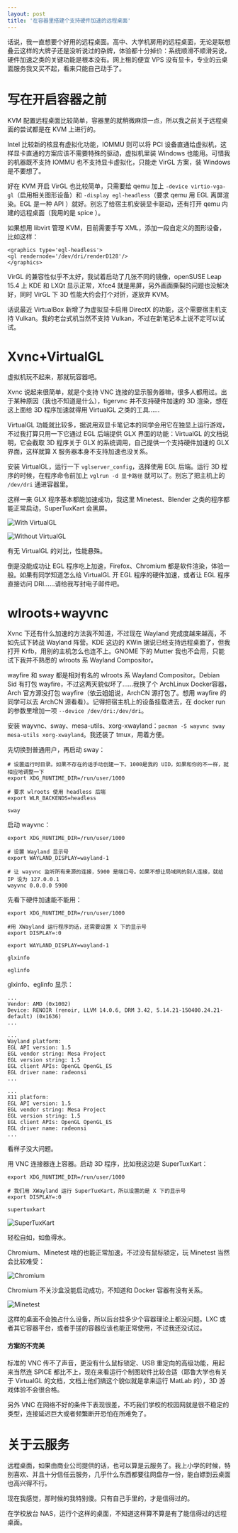 ```yaml
---
layout: post
title: '在容器里搭建个支持硬件加速的远程桌面'
---
```

话说，我一直想要个好用的远程桌面。高中、大学机房用的远程桌面，无论是联想叠云这样的大牌子还是没听说过的杂牌，体验都十分掉价：系统顺滑不顺滑另说，硬件加速之类的关键功能是根本没有。网上租的便宜 VPS 没有显卡，专业的云桌面服务我又买不起，看来只能自己动手了。

# 写在开启容器之前

KVM 配置远程桌面比较简单，容器里的就稍微麻烦一点，所以我之前关于远程桌面的尝试都是在 KVM 上进行的。

Intel 比较新的核显有虚拟化功能，IOMMU 则可以将 PCI 设备直通给虚拟机，这样显卡直通的方案应该不需要特殊的驱动，虚拟机里装 Windows 也能用。可惜我的机器既不支持 IOMMU 也不支持显卡虚拟化，只能走 VirGL 方案，装 Windows 是不要想了。

好在 KVM 开启 VirGL 也比较简单，只需要给 qemu 加上 `-device virtio-vga-gl`（启用相关图形设备）和 `-display egl-headless`（要求 qemu 用 EGL 离屏渲染。EGL 是一种 API ）就好。别忘了给宿主机安装显卡驱动，还有打开 qemu 内建的远程桌面（我用的是 spice ）。

如果想用 libvirt 管理 KVM，目前需要手写 XML，添加一段自定义的图形设备，比如这样：

```
<graphics type='egl-headless'>
<gl rendernode='/dev/dri/renderD128'/>
</graphics>
```

VirGL 的兼容性似乎不太好，我试着启动了几张不同的镜像，openSUSE Leap 15.4 上 KDE 和 LXQt 显示正常，Xfce4 就是黑屏，另外画面撕裂的问题也没解决好，同时 VirGL 下 3D 性能大约会打个对折，遂放弃 KVM。

话说最近 VirtualBox 新增了为虚拟显卡启用 DirectX 的功能，这个需要宿主机支持 Vulkan。我的老台式机当然不支持 Vulkan，不过在新笔记本上说不定可以试试。

# Xvnc+VirtualGL

虚拟机玩不起来，那就玩容器吧。

Xvnc 说起来很简单，就是个支持 VNC 连接的显示服务器嘛，很多人都用过。出于某种原因（我也不知道是什么），tigervnc 并不支持硬件加速的 3D 渲染，想在这上面给 3D 程序加速就得用 VirtualGL 之类的工具……

VirtualGL 功能就比较多，据说用双显卡笔记本的同学会用它在独显上运行游戏，不过我打算只用一下它通过 EGL 后端提供 GLX 界面的功能：VirtualGL 的文档说明，它会截取 3D 程序关于 GLX 的系统调用，自己提供一个支持硬件加速的 GLX 界面，这样就算 X 服务器本身不支持加速也没关系。

安装 VirtualGL，运行一下 `vglserver_config`，选择使用 EGL 后端。运行 3D 程序的时候，在程序命令前加上 `vglrun -d 显卡路径` 就可以了。别忘了把主机上的 `/dev/dri` 通进容器里。

这样一来 GLX 程序基本都能加速成功，我这里 Minetest、Blender 之类的程序都能正常启动，SuperTuxKart 会黑屏。

![With VirtualGL]({{site.url}}/res/vnc-dri/vgl.webp)

![Without VirtualGL]({{site.url}}/res/vnc-dri/no-vgl.webp)

有无 VirtualGL 的对比，性能悬殊。

倒是没能成功让 EGL 程序吃上加速，Firefox、Chromium 都是软件渲染，体验一般。如果有同学知道怎么给 VirtualGL 开 EGL 程序的硬件加速，或者让 EGL 程序直接访问 DRI……请给我写封电子邮件吧。

# wlroots+wayvnc

Xvnc 下还有什么加速的方法我不知道，不过现在 Wayland 完成度越来越高，不如先试下转战 Wayland 阵营。KDE 这边的 KWin 据说已经支持远程桌面了，但我打开 Krfb，用别的主机怎么也连不上。GNOME 下的 Mutter 我也不会用，只能试下我并不熟悉的 wlroots 系 Wayland Compositor。

wayfire 和 sway 都是相对有名的 wlroots 系 Wayland Compositor。Debian Sid 有打包 wayfire，不过这两天貌似坏了……我换了个 ArchLinux Docker容器，Arch 官方源没打包 wayfire（依云姐姐说，ArchCN 源打包了。想用 wayfire 的同学可以去 ArchCN 源看看）。记得把宿主机上的设备挂载进去，在 docker run 的参数里增加一项 `--device /dev/dri:/dev/dri`。

安装 wayvnc、sway、mesa-utils、xorg-xwayland：`pacman -S wayvnc sway mesa-utils xorg-xwayland`。我还装了 tmux，用着方便。

先切换到普通用户，再启动 sway：

```
# 设置运行时目录。如果不存在的话手动创建一下。1000是我的 UID，如果和你的不一样，就相应地调整一下
export XDG_RUNTIME_DIR=/run/user/1000

# 要求 wlroots 使用 headless 后端
export WLR_BACKENDS=headless

sway
```

启动 wayvnc：

```
export XDG_RUNTIME_DIR=/run/user/1000

# 设置 Wayland 显示号
export WAYLAND_DISPLAY=wayland-1

# 让 wayvnc 监听所有来源的连接，5900 是端口号。如果不想让局域网的别人连接，就给 IP 设为 127.0.0.1
wayvnc 0.0.0.0 5900
```

先看下硬件加速能不能用：
```
export XDG_RUNTIME_DIR=/run/user/1000

#用 XWayland 运行程序的话，还需要设置 X 下的显示号
export DISPLAY=:0

export WAYLAND_DISPLAY=wayland-1

glxinfo

eglinfo
```

glxinfo、eglinfo 显示：
```
...
Vendor: AMD (0x1002)
Device: RENOIR (renoir, LLVM 14.0.6, DRM 3.42, 5.14.21-150400.24.21-default) (0x1636)
...

...
Wayland platform:
EGL API version: 1.5
EGL vendor string: Mesa Project
EGL version string: 1.5
EGL client APIs: OpenGL OpenGL_ES
EGL driver name: radeonsi
...

...
X11 platform:
EGL API version: 1.5
EGL vendor string: Mesa Project
EGL version string: 1.5
EGL client APIs: OpenGL OpenGL_ES
EGL driver name: radeonsi
...
```

看样子没大问题。

用 VNC 连接器连上容器。启动 3D 程序，比如我这边是 SuperTuxKart：
```
export XDG_RUNTIME_DIR=/run/user/1000

# 我们用 XWayland 运行 SuperTuxKart，所以设置的是 X 下的显示号
export DISPLAY=:0

supertuxkart
```

![SuperTuxKart]({{site.url}}/res/vnc-dri/stk.webp)

轻松自如，如鱼得水。

Chromium、Minetest 啥的也能正常加速，不过没有鼠标锁定，玩 Minetest 当然会比较难受：

![Chromium]({{site.url}}/res/vnc-dri/chromium.webp)

Chromium 不关沙盒没能启动成功，不知道和 Docker 容器有没有关系。

![Minetest]({{site.url}}/res/vnc-dri/mt.webp)

这样的桌面不会独占什么设备，所以后台挂多少个容器理论上都没问题。LXC 或者其它容器平台，或者手搓的容器应该也能正常使用，不过我还没试过。

#### 方案的不完美

标准的 VNC 传不了声音，更没有什么鼠标锁定、USB 重定向的高级功能，用起来当然连 SPICE 都比不上，现在来看运行个制图软件比较合适（耶鲁大学也有关于 VirtualGL 的文档，文档上他们搞这个貌似就是拿来运行 MatLab 的），3D 游戏体验不会很合格。

另外 VNC 在网络不好的条件下表现很差，不巧我们学校的校园网就是很不稳定的类型，连接延迟巨大或者频繁断开恐怕在所难免了。

# 关于云服务

远程桌面，如果由商业公司提供的话，也可以算是云服务了。我上小学的时候，特别喜欢、并且十分信任云服务，几乎什么东西都要往网盘存一份，能白嫖到云桌面也高兴得不行。

现在我感觉，那时候的我特别傻。只有自己手里的，才是信得过的。

在学校放台 NAS，运行个这样的桌面，不知道这样算不算是有了能信得过的远程桌面。
